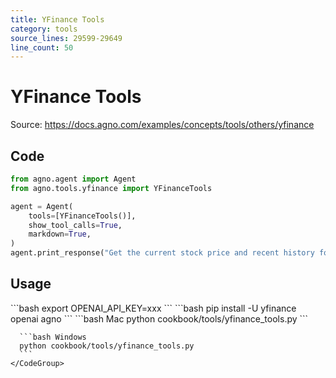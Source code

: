 ```yaml
---
title: YFinance Tools
category: tools
source_lines: 29599-29649
line_count: 50
---
```


# YFinance Tools
Source: https://docs.agno.com/examples/concepts/tools/others/yfinance



## Code

```python cookbook/tools/yfinance_tools.py
from agno.agent import Agent
from agno.tools.yfinance import YFinanceTools

agent = Agent(
    tools=[YFinanceTools()],
    show_tool_calls=True,
    markdown=True,
)
agent.print_response("Get the current stock price and recent history for AAPL")
```

## Usage

<Steps>
  <Snippet file="create-venv-step.mdx" />

  <Step title="Set your API key">
    ```bash
    export OPENAI_API_KEY=xxx
    ```
  </Step>

  <Step title="Install libraries">
    ```bash
    pip install -U yfinance openai agno
    ```
  </Step>

  <Step title="Run Agent">
    <CodeGroup>
      ```bash Mac
      python cookbook/tools/yfinance_tools.py
      ```

      ```bash Windows
      python cookbook/tools/yfinance_tools.py
      ```
    </CodeGroup>
  </Step>
</Steps>


